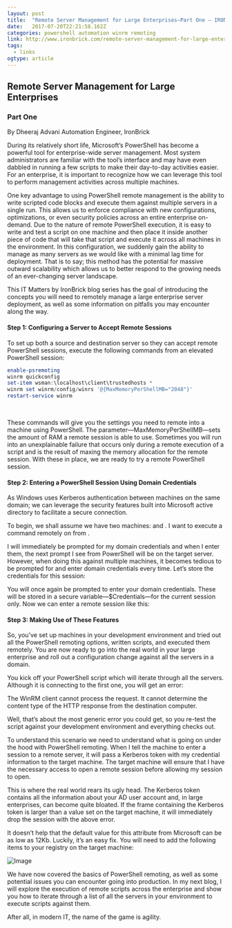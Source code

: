 ```yaml
---
layout: post 
title:  "Remote Server Management for Large Enterprises—Part One – IRONBRICK" 
date:   2017-07-20T22:21:58.162Z 
categories: powershell automation winrm remoting
link: http://www.ironbrick.com/remote-server-management-for-large-enterprises-part-one/ 
tags:
  - links
ogtype: article 
---
```


## Remote Server Management for Large Enterprises

### Part One

By Dheeraj Advani
Automation Engineer, IronBrick

During its relatively short life, Microsoft’s PowerShell has become a powerful tool for enterprise-wide server management. Most system administrators are familiar with the tool’s interface and may have even dabbled in running a few scripts to make their day-to-day activities easier. For an enterprise, it is important to recognize how we can leverage this tool to perform management activities across multiple machines.

One key advantage to using PowerShell remote management is the ability to write scripted code blocks and execute them against multiple servers in a single run. This allows us to enforce compliance with new configurations, optimizations, or even security policies across an entire enterprise on-demand. Due to the nature of remote PowerShell execution, it is easy to write and test a script on one machine and then place it inside another piece of code that will take that script and execute it across all machines in the environment. In this configuration, we suddenly gain the ability to manage as many servers as we would like with a minimal lag time for deployment. That is to say; this method has the potential for massive outward scalability which allows us to better respond to the growing needs of an ever-changing server landscape.

This IT Matters by IronBrick blog series has the goal of introducing the concepts you will need to remotely manage a large enterprise server deployment, as well as some information on pitfalls you may encounter along the way.

#### Step 1: Configuring a Server to Accept Remote Sessions

To set up both a source and destination server so they can accept remote PowerShell sessions, execute the following commands from an elevated PowerShell session:

 ````powershell
enable-psremoting
winrm quickconfig
set-item wsman:\localhost\client\trustedhosts *
winrm set winrm/config/winrs '@{MaxMemoryPerShellMB="2048"}'
restart-service winrm
 ````
 

These commands will give you the settings you need to remote into a machine using PowerShell. The parameter—MaxMemoryPerShellMB—sets the amount of RAM a remote session is able to use. Sometimes you will run into an unexplainable failure that occurs only during a remote execution of a script and is the result of maxing the memory allocation for the remote session. With these in place, we are ready to try a remote PowerShell session.

#### Step 2: Entering a PowerShell Session Using Domain Credentials

As Windows uses Kerberos authentication between machines on the same domain; we can leverage the security features built into Microsoft active directory to facilitate a secure connection.

To begin, we shall assume we have two machines: <Server1> and <Server2>. I want to execute a command remotely on <Server2> from <Server1>.



I will immediately be prompted for my domain credentials and when I enter them, the next prompt I see from PowerShell will be on the target server. However, when doing this against multiple machines, it becomes tedious to be prompted for and enter domain credentials every time. Let’s store the credentials for this session:



You will once again be prompted to enter your domain credentials. These will be stored in a secure variable—$Credentials—for the current session only. Now we can enter a remote session like this:



#### Step 3: Making Use of These Features

So, you’ve set up machines in your development environment and tried out all the PowerShell remoting options, written scripts, and executed them remotely. You are now ready to go into the real world in your large enterprise and roll out a configuration change against all the servers in a domain.

You kick off your PowerShell script which will iterate through all the servers. Although it is connecting to the first one, you will get an error:

The WinRM client cannot process the request. It cannot determine the content type of the HTTP response from the destination computer.

Well, that’s about the most generic error you could get, so you re-test the script against your development environment and everything checks out.

To understand this scenario we need to understand what is going on under the hood with PowerShell remoting. When I tell the machine to enter a session to a remote server, it will pass a Kerberos token with my credential information to the target machine. The target machine will ensure that I have the necessary access to open a remote session before allowing my session to open.

This is where the real world rears its ugly head. The Kerberos token contains all the information about your AD user account and, in large enterprises, can become quite bloated. If the frame containing the Kerberos token is larger than a value set on the target machine, it will immediately drop the session with the above error.

It doesn’t help that the default value for this attribute from Microsoft can be as low as 12Kb. Luckily, it’s an easy fix. You will need to add the following items to your registry on the target machine:

![Image](https://bertmueller18.github.io/images/New-Item.jpg)

We have now covered the basics of PowerShell remoting, as well as some potential issues you can encounter going into production. In my next blog, I will explore the execution of remote scripts across the enterprise and show you how to iterate through a list of all the servers in your environment to execute scripts against them.

After all, in modern IT, the name of the game is agility.